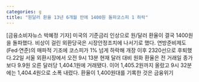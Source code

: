 ```yaml
---
categories: g
title: "원달러 환율 13년 6개월 만에 1400원 돌파코스피 1 하락"
---
```

[금융소비자뉴스 박혜정 기자] 미국의 기준금리 인상으로 원/달러 환율이 결국 1400원을 돌파했다. 비상이 걸린 외환당국은 시장안정조치에 나서기로 했다. 연방준비제도(Fed&middot;연준)의 매파적 기조에 코스피가 1% 넘게 하락해 개장 이후 2320선으로 후퇴했다.22일 서울 외환시장에서 오전 9시 13분 현재 달러 대비 원화 환율은 전 거래일 종가보다 9.9원 오른 달러당 1,404.1원에 거래됐다. 이어 1,405.2원까지 올랐고 9시 32분에는 1,404.4원으로 소폭 내렸다. 환율이 1,400원대를 기록한 것은 금융위기